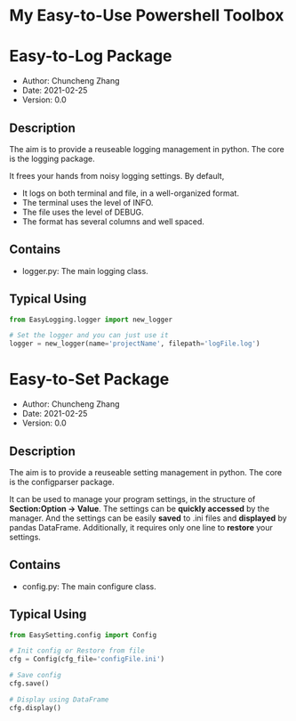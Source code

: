 
# My Easy-to-Use Powershell Toolbox


# Easy-to-Log Package

- Author: Chuncheng Zhang
- Date: 2021-02-25
- Version: 0.0

## Description

The aim is to provide a reuseable logging management in python.
The core is the logging package.

It frees your hands from noisy logging settings.
By default,
- It logs on both terminal and file, in a well-organized format.
- The terminal uses the level of INFO.
- The file uses the level of DEBUG.
- The format has several columns and well spaced.

## Contains

- logger.py: The main logging class.

## Typical Using

```python
from EasyLogging.logger import new_logger

# Set the logger and you can just use it
logger = new_logger(name='projectName', filepath='logFile.log')
```


# Easy-to-Set Package

- Author: Chuncheng Zhang
- Date: 2021-02-25
- Version: 0.0

## Description

The aim is to provide a reuseable setting management in python.
The core is the configparser package.

It can be used to manage your program settings,
in the structure of **Section:Option -> Value**.
The settings can be **quickly accessed** by the manager.
And the settings can be easily **saved** to .ini files and **displayed** by pandas DataFrame.
Additionally, it requires only one line to **restore** your settings.

## Contains

- config.py: The main configure class.

## Typical Using

```python
from EasySetting.config import Config

# Init config or Restore from file
cfg = Config(cfg_file='configFile.ini')

# Save config
cfg.save()

# Display using DataFrame
cfg.display()
```
